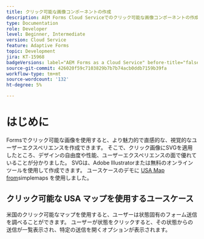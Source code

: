 ```yaml
---
title: クリック可能な画像コンポーネントの作成
description: AEM Forms Cloud Serviceでのクリック可能な画像コンポーネントの作成
type: Documentation
role: Developer
level: Beginner, Intermediate
version: Cloud Service
feature: Adaptive Forms
topic: Development
jira: KT-15968
badgeVersions: label="AEM Forms as a Cloud Service" before-title="false"
source-git-commit: 426020f59c7103829b7b7b74acb0ddb7159b39fa
workflow-type: tm+mt
source-wordcount: '132'
ht-degree: 5%

---
```


# はじめに

Formsでクリック可能な画像を使用すると、より魅力的で直感的な、視覚的なユーザーエクスペリエンスを作成できます。 そこで、クリック画像にSVGを適用したところ、デザインの自由度や性能、ユーザーエクスペリエンスの面で優れていることが分かりました。
SVGは、Adobe Illustratorまたは無料のオンラインツールを使用して作成できます。 ユースケースのデモに [USA Map from](https://simplemaps.com/resources/svg-us)simplemaps を使用しました。

## クリック可能な USA マップを使用するユースケース

米国のクリック可能なマップを使用すると、ユーザーは状態固有のフォーム送信を調べることができます。 ユーザーが状態をクリックすると、その状態からの送信が一覧表示され、特定の送信を開くオプションが表示されます。
